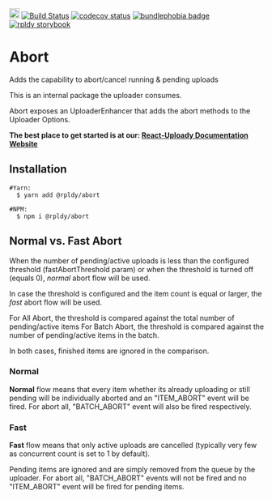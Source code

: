 <a href="https://badge.fury.io/js/%40rpldy%2Fabort">
    <img src="https://badge.fury.io/js/%40rpldy%2Fabort.svg" alt="npm version" height="20"></a>
<a href="https://github.com/rpldy/react-uploady/actions/workflows/pr.yml">
        <img src="https://github.com/rpldy/react-uploady/actions/workflows/pr.yml/badge.svg" alt="Build Status"/></a>  
<a href="https://codecov.io/gh/rpldy/react-uploady">
    <img src="https://codecov.io/gh/rpldy/react-uploady/branch/master/graph/badge.svg" alt="codecov status"/></a> 
<a href="https://bundlephobia.com/result?p=@rpldy/abort">
    <img src="https://badgen.net/bundlephobia/minzip/@rpldy/abort" alt="bundlephobia badge"/></a>
<a href="https://react-uploady-storybook.netlify.com">
   <img src="https://cdn.jsdelivr.net/gh/storybookjs/brand@master/badge/badge-storybook.svg" alt="rpldy storybook"/></a> 

# Abort

Adds the capability to abort/cancel running & pending uploads

This is an internal package the uploader consumes.

Abort exposes an UploaderEnhancer that adds the abort methods to the Uploader Options.

**The best place to get started is at our: [React-Uploady Documentation Website](https://react-uploady.org)**

## Installation

```shell
#Yarn:
  $ yarn add @rpldy/abort

#NPM:
  $ npm i @rpldy/abort
```

## Normal vs. Fast Abort

When the number of pending/active uploads is less than the configured threshold (fastAbortThreshold param) or when the threshold is turned off (equals 0), _normal_ abort flow will be used.

In case the threshold is configured and the item count is equal or larger, the _fast_ abort flow will be used.

For All Abort, the threshold is compared against the total number of pending/active items
For Batch Abort, the threshold is compared against the number of pending/active items in the batch. 

In both cases, finished items are ignored in the comparison.

### Normal

**Normal** flow means that every item whether its already uploading or still pending will be individually aborted and an "ITEM_ABORT" event will be fired. 
For abort all, "BATCH_ABORT" event will also be fired respectively. 


### Fast

**Fast** flow means that only active uploads are cancelled (typically very few as concurrent count is set to 1 by default). 

Pending items are ignored and are simply removed from the queue by the uploader. 
For abort all, "BATCH_ABORT" events will not be fired and no "ITEM_ABORT" event will be fired for pending items. 

